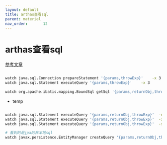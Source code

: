 ```yaml
---
layout: default
title: arthas查看sql
parent: materiel
nav_order:       12
---
```


# arthas查看sql

[参考文章](http://codefun007.xyz/a/article_detail/2392.htm)

```bash

watch java.sql.Connection prepareStatement '{params,throwExp}'    -x 3 
watch java.sql.Statement executeQuery '{params,throwExp}'    -x 3 

watch org.apache.ibatis.mapping.BoundSql getSql '{params,returnObj,throwExp}'    -x 3 

```

- temp

```bash

watch java.sql.Statement executeQuery '{params,returnObj,throwExp}'  -n 5  -x 3 
watch java.sql.Statement executeQuery '{params,returnObj,throwExp}'  -x 3 
watch java.sql.Statement executeQuery '{params,returnObj,throwExp}'  -x 2

# 看到的是jpa的非本地sql
watch javax.persistence.EntityManager createQuery '{params,returnObj,throwExp}'  -n 5  -x 3 

```
